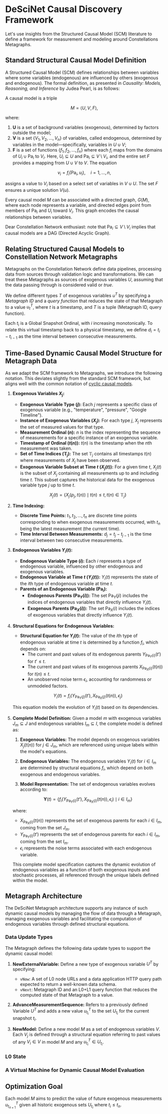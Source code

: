 # DeSciNet Causal Discovery Framework

Let's use insights from the Structured Causal Model (SCM) literature to define a framework for measurement and modeling around Constellations Metagraphs.

## Standard Structural Causal Model Definition

A Structured Causal Model (SCM) defines relationships between variables where some variables (endogenous) are influenced by others (exogenous and endogenous). The formal definition, as presented in *Causality: Models, Reasoning, and Inference* by Judea Pearl, is as follows:

A causal model is a triple

$$ M = \langle U, V, F \rangle, $$

where:

1. **U** is a set of background variables (exogenous), determined by factors outside the model;
2. **V** is a set $\{V_1, V_2, \ldots, V_n\}$ of variables, called endogenous, determined by variables in the model—specifically, variables in $U \cup V$;
3. **F** is a set of functions $\{f_1, f_2, \ldots, f_n\}$ where each $f_i$ maps from the domains of $U_i \cup \text{Pa}_i$ to $V_i$. Here, $U_i \subseteq U$ and $\text{Pa}_i \subseteq V \setminus V_i$, and the entire set $F$ provides a mapping from $U \cup V$ to $V$. The equation

$$ v_i = f_i(\text{Pa}_i, u_i), \quad i = 1, \ldots, n, $$

   assigns a value to $V_i$ based on a select set of variables in $V \cup U$. The set $F$ ensures a unique solution $V(u)$.

Every causal model $M$ can be associated with a directed graph, $G(M)$, where each node represents a variable, and directed edges point from members of $\text{Pa}_i$ and $U_i$ toward $V_i$. This graph encodes the causal relationships between variables.

Dear Constellation Network enthusiast: note that $\text{Pa}_i \subseteq V \setminus V_i$ implies that causal models are a DAG (Directed Acyclic Graph).

## Relating Structured Causal Models to Constellation Network Metagraphs

Metagraphs on the Constellation Network define data pipelines, processing data from sources through validation logic and transformations. We can treat these Metagraphs as sources of exogenous variables $U$, assuming that the data passing through is considered valid or _true_.

We define different types $T$ of exogenous variables $u^T$ by specifying a _Metagraph ID_ and a _query function_ that reduces the state of that Metagraph to a value $u^T_t$, where $t$ is a timestamp, and $T$ is a tuple (Metagraph ID, query function).

Each $t_i$ is a Global Snapshot Ordinal, with $i$ increasing monotonically. To relate this virtual timestamp back to a physical timestamp, we define $d_i = t_i - t_{i-1}$ as the time interval between consecutive measurements.

## Time-Based Dynamic Causal Model Structure for Metagraph Data

As we adapt the SCM framework to Metagraphs, we introduce the following notation. This deviates slightly from the standard SCM framework, but aligns well with the common notation of [cyclic causal models](https://arxiv.org/pdf/1611.06221).

1. **Exogenous Variables $X_j$:**
   - **Exogenous Variable Type ($j$):** Each $j$ represents a specific class of exogenous variable (e.g., "temperature", "pressure", "Google Timeline").
   - **Instance of Exogenous Variables ($X_j$):** For each type $j$, $X_j$ represents the set of measured values for that type.
   - **Measurement Ordinal ($n$):** $n$ is the index representing the sequence of measurements for a specific instance of an exogenous variable.
   - **Timestamp of Ordinal ($t(n)$):** $t(n)$ is the timestamp when the $n$th measurement was taken.
   - **Set of Time Indices ($\mathbb{T}_j$):** The set $\mathbb{T}_j$ contains all timestamps $t(n)$ where measurements of $X_j$ have been observed.
   - **Exogenous Variable Subset at Time $t$ ($X_j(t)$):** For a given time $t$, $X_j(t)$ is the subset of $X_j$ containing all measurements up to and including time $t$. This subset captures the historical data for the exogenous variable type $j$ up to time $t$.

   $$ X_j(t) = \{ X_j(p_j, t(n)) \mid t(n) \leq t, t(n) \in \mathbb{T}_j \}$$


2. **Time Indexing:**
   - **Discrete Time Points:** $t_1, t_2, \dots, t_n$ are discrete time points corresponding to when exogenous measurements occurred, with $t_n$ being the latest measurement (the current time).
   - **Time Interval Between Measurements:** $d_j = t_j - t_{j-1}$ is the time interval between two consecutive measurements.

3. **Endogenous Variables $Y_i(t)$:**
   - **Endogenous Variable Type ($i$):** Each $i$ represents a type of endogenous variable, influenced by other endogenous and exogenous variables.
   - **Endogenous Variable at Time $t$ ($Y_i(t)$):** $Y_i(t)$ represents the state of the $i$th type of endogenous variable at time $t$.
   - **Parents of an Endogenous Variable ($\text{Pa}_i$):**
     - **Endogenous Parents ($\text{Pa}_Y(i)$):** The set $\text{Pa}_Y(ji)$ includes the indices of endogenous variables that directly influence $Y_i(t)$.
     - **Exogenous Parents ($\text{Pa}_X(i)$):** The set $\text{Pa}_X(i)$ includes the indices of exogenous variables that directly influence $Y_i(t)$.

4. **Structural Equations for Endogenous Variables:**
   - **Structural Equation for $Y_i(t)$:** The value of the $i$th type of endogenous variable at time $t$ is determined by a function $f_i$, which depends on:
     - The current and past values of its endogenous parents $Y_{\text{Pa}_Y(i)}(t')$ for $t' \leq t$.
     - The current and past values of its exogenous parents $X_{\text{Pa}_X(i)}(t(n))$ for $t(n) \leq t$.
     - An unobserved noise term $\epsilon_i$, accounting for randomness or unmodeled factors.

   $$ Y_i(t) = f_i\left(Y_{\text{Pa}_Y(j)}(t'), X_{\text{Pa}_X(j)}(t(n)), \epsilon_j\right) $$

   This equation models the evolution of $Y_i(t)$ based on its dependencies.

5. **Complete Model Definition:**
   Given a model $m$ with exogenous variables $J_m \subseteq J$ and endogenous      variables $I_m \subseteq I$, the complete model is defined as:
   
   1. **Exogenous Variables:** The model depends on exogenous variables $X_j(t(n))$ for $j \in J_m$,  which     are referenced using unique labels within the model's equations.
   
   2. **Endogenous Variables:** The endogenous variables $Y_i(t)$ for $i \in I_m$ are determined by      structural equations $f_i$, which depend on both exogenous and endogenous  variables.
   
   3. **Model Representation:**
      The set of endogenous variables evolves according to:
   
   $$ \mathbf{Y}(t) = \left\{ f_i\left(Y_{\text{Pa}_{Y}(i)}(t'), X_{\text{Pa}_{X}(i)}(t (n)),     \epsilon_i\right) \mid i \in I_m \right\} $$

      where:
      - $X_{\text{Pa}_{X}(i)}(t(n))$ represents the set of exogenous parents for each  $i     \in I_m$, coming from the set $J_m$.
      - $Y_{\text{Pa}_{Y}(i)}(t')$ represents the set of endogenous parents for each $i     \in I_m$, coming from the set $I_m$.
      - $\epsilon_i$ represents the noise terms associated with each endogenous  variable.

   This complete model specification captures the dynamic evolution of endogenous variables as a function of both exogenous inputs and stochastic processes, all referenced through the unique labels defined within the model.

## Metagraph Architecture

The DeSciNet Metagraph architecture supports any instance of such dynamic causal models by managing the flow of data through a Metagraph, managing exogenous variables and facilitating the computation of endogenous variables through defined structural equations.

### Data Update Types

The Metagraph defines the following data update types to support the dynamic causal model:

1. **NewExternalVariable:** Define a new type of exogenous variable $U^T$ by specifying:
   - `vNow`: A set of L0 node URLs and a data application HTTP query path expected to return a well-known data schema.
   - `vNext`: Metagraph ID and an L0+L1 query function that reduces the computed state of that Metagraph to a value.

2. **AdvanceMeasurementSequence:** Refers to a previously defined Variable $U^T$ and adds a new value $u^T_{t_i}$ to the set $U_{t_i}$ for the current snapshot $t_i$.

3. **NewModel:** Define a new model $M$ as a set of endogenous variables $V$. Each $V_j$ is defined through a structural equation referring to past values of any $V_i \in V$ in model $M$ and any $u^T_{t_i} \in U_{t_i}$.

### L0 State

### A Virtual Machine for Dynamic Causal Model Evaluation


## Optimization Goal

Each model $M$ aims to predict the value of future exogenous measurements $u^T_{t_{n+1}}$ given all historic exogenous sets $U_{t_i}$ where $t_i \leq t_n$.
